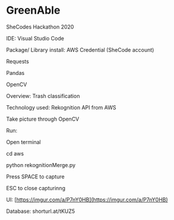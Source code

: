 # **GreenAble**

SheCodes Hackathon 2020

IDE: Visual Studio Code

Package/ Library install: AWS Credential (SheCode account)

Requests

Pandas

OpenCV

Overview: Trash classification

Technology used: Rekognition API from AWS

Take picture through OpenCV

Run:

Open terminal

cd aws

python rekognitionMerge.py

Press SPACE to capture 

ESC to close capturinng 

UI: [https://imgur.com/a/P7nY0HB](https://imgur.com/a/P7nY0HB)

Database: shorturl.at/tKUZ5

